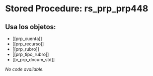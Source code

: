 # Stored Procedure: rs_prp_prp448

## Usa los objetos:
- [[prp_cuenta]]
- [[prp_recurso]]
- [[prp_rubro]]
- [[prp_tipo_rubro]]
- [[v_prp_docum_std]]

*No code available.*
